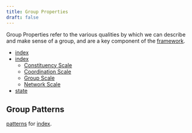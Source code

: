 ```yaml
---
title: Group Properties
draft: false
---
```


Group Properties refer to the various qualities by which we can describe and make sense of a group, and are a key component of the [framework](notes/dao-primitives/framework/framework.md).

- [index](notes/dao-primitives/framework/group-properties/phase/index.md)
- [index](notes/dao-primitives/framework/group-properties/scale/index.md)
  - [Constituency Scale](notes/dao-primitives/framework/group-properties/scale/Constituency%20Scale.md)
  - [Coordination Scale](notes/dao-primitives/framework/group-properties/scale/Coordination%20Scale.md)
  - [Group Scale](notes/dao-primitives/framework/group-properties/scale/index.md)
  - [Network Scale](notes/dao-primitives/framework/group-properties/scale/Network%20Scale.md)
- [state](notes/dao-primitives/framework/group-properties/state.md)

## Group Patterns

 [patterns](notes/dao-primitives/patterns/patterns.md) for [index](notes/dao-primitives/framework/group-properties/index.md).
